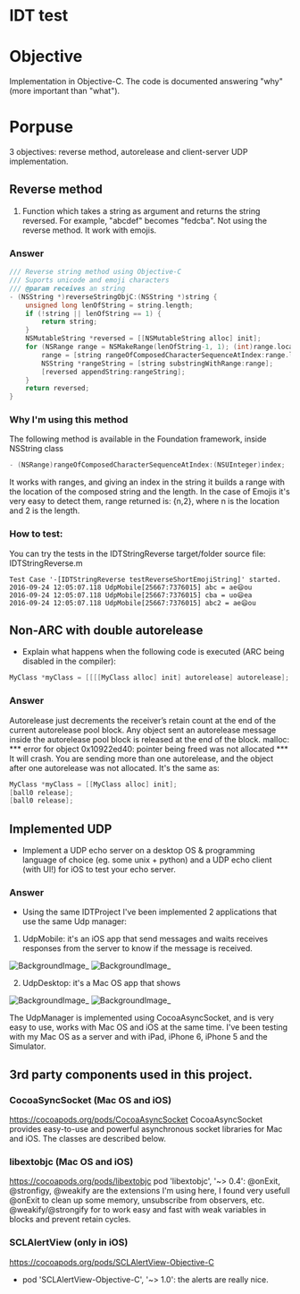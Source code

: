 IDT test
========

# Objective
Implementation in Objective-C. The code is documented answering "why" (more important than "what"). 

# Porpuse
3 objectives: reverse method, autorelease and client-server UDP implementation.

## Reverse method
1. Function which takes a string as argument and returns the string reversed. For example, "abcdef" becomes "fedcba". Not using the reverse method. It work with emojis.

### Answer

```objective-c
/// Reverse string method using Objective-C
/// Suports unicode and emoji characters
/// @param receives an string
- (NSString *)reverseStringObjC:(NSString *)string {
    unsigned long lenOfString = string.length;
    if (!string || lenOfString == 1) {
        return string;
    }
    NSMutableString *reversed = [[NSMutableString alloc] init];
    for (NSRange range = NSMakeRange(lenOfString-1, 1); (int)range.location >= 0; range.location--) {
        range = [string rangeOfComposedCharacterSequenceAtIndex:range.location];
        NSString *rangeString = [string substringWithRange:range];
        [reversed appendString:rangeString];
    }
    return reversed;
}

```
### Why I'm using this method
The following method is available in the Foundation framework, inside NSString class
```objective-c
- (NSRange)rangeOfComposedCharacterSequenceAtIndex:(NSUInteger)index;
```
It works with ranges, and giving an index in the string it builds a range with the location of the composed string and the length.
In the case of Emojis it's very easy to detect them, range returned is: {n,2}, where n is the location and 2 is the length.

### How to test:
You can try the tests in the IDTStringReverse target/folder source file: IDTStringReverse.m

```
Test Case '-[IDTStringReverse testReverseShortEmojiString]' started.
2016-09-24 12:05:07.118 UdpMobile[25667:7376015] abc = ae😄ou
2016-09-24 12:05:07.118 UdpMobile[25667:7376015] cba = uo😄ea
2016-09-24 12:05:07.118 UdpMobile[25667:7376015] abc2 = ae😄ou
```



## Non-ARC with double autorelease
* Explain what happens when the following code is executed (ARC being disabled in the compiler):

```objective-c
MyClass *myClass = [[[[MyClass alloc] init] autorelease] autorelease];
```
### Answer
Autorelease just decrements the receiver’s retain count at the end of the current autorelease pool block.
Any object sent an autorelease message inside the autorelease pool block is released at the end of the block.
malloc: *** error for object 0x10922ed40: pointer being freed was not allocated ***
It will crash. You are sending more than one autorelease, and the object after one autorelease was not allocated.
It's the same as:
```objective-c
MyClass *myClass = [[MyClass alloc] init]; 
[ball0 release];
[ball0 release];
```

## Implemented UDP
* Implement a UDP echo server on a desktop OS & programming language of choice (eg. some unix + python) and a UDP echo client (with UI!) for iOS to test your echo server.

### Answer

* Using the same IDTProject I've been implemented 2 applications that use the same Udp manager:
1. UdpMobile: it's an iOS app that send messages and waits receives responses from the server to know if the message is received.

![BackgroundImage](https://github.com/southfox/IDTProject/blob/master/ScreenShots/ScreenShot2.png)_
![BackgroundImage](https://github.com/southfox/IDTProject/blob/master/ScreenShots/ScreenShot3.png)_

2. UdpDesktop: it's a Mac OS app that shows 

![BackgroundImage](https://github.com/southfox/IDTProject/blob/master/ScreenShots/ScreenShot0.png)_
![BackgroundImage](https://github.com/southfox/IDTProject/blob/master/ScreenShots/ScreenShot1.png)_


The UdpManager is implemented using CocoaAsyncSocket, and is very easy to use, works with Mac OS and iOS at the same time. I've been testing with my Mac OS as a server and with iPad, iPhone 6, iPhone 5 and the Simulator.

## 3rd party components used in this project.

### CocoaSyncSocket (Mac OS and iOS)

https://cocoapods.org/pods/CocoaAsyncSocket
CocoaAsyncSocket provides easy-to-use and powerful asynchronous socket libraries for Mac and iOS. The classes are described below.

### libextobjc (Mac OS and iOS)

https://cocoapods.org/pods/libextobjc
pod 'libextobjc', '~> 0.4': @onExit, @stronfigy, @weakify are the extensions I'm using here, I found very usefull @onExit to clean up some memory, unsubscribe from observers, etc. @weakify/@strongify for to work easy and fast with weak variables in blocks and prevent retain cycles.

### SCLAlertView (only in iOS)

https://cocoapods.org/pods/SCLAlertView-Objective-C
- pod 'SCLAlertView-Objective-C', '~> 1.0': the alerts are really nice.
